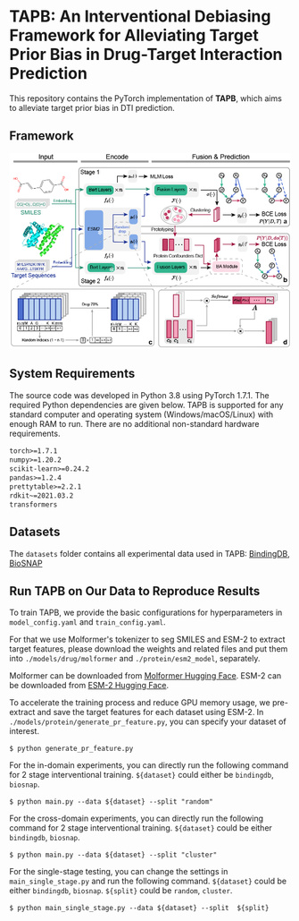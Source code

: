 # TAPB: An Interventional Debiasing Framework for Alleviating Target Prior Bias in Drug-Target Interaction Prediction

This repository contains the PyTorch implementation of **TAPB**, which aims to alleviate target prior bias in DTI prediction.

## Framework

![TAPB](image/TAPB.png)

## System Requirements

The source code was developed in Python 3.8 using PyTorch 1.7.1. The required Python dependencies are given below. TAPB is supported for any standard computer and operating system (Windows/macOS/Linux) with enough RAM to run. There are no additional non-standard hardware requirements.

```
torch>=1.7.1
numpy>=1.20.2
scikit-learn>=0.24.2
pandas>=1.2.4
prettytable>=2.2.1
rdkit~=2021.03.2
transformers
```

## Datasets

The `datasets` folder contains all experimental data used in TAPB: [BindingDB](https://github.com/peizhenbai/DrugBAN), [BioSNAP](https://github.com/peizhenbai/DrugBAN)

## Run TAPB on Our Data to Reproduce Results

To train TAPB, we provide the basic configurations for hyperparameters in `model_config.yaml` and `train_config.yaml`.


For that we use Molformer's tokenizer to seg SMILES and ESM-2 to extract target features, please download the weights and related files and put them into `./models/drug/molformer` and `./protein/esm2_model`, separately.

Molformer can be downloaded from [Molformer Hugging Face](https://huggingface.co/ibm-research/MoLFormer-XL-both-10pct/tree/main). ESM-2 can be downloaded from [ESM-2 Hugging Face](https://huggingface.co/facebook/esm2_t33_650M_UR50D). 

To accelerate the training process and reduce GPU memory usage, we pre-extract and save the target features for each dataset using ESM-2. In `./models/protein/generate_pr_feature.py`, you can specify your dataset of interest.

```
$ python generate_pr_feature.py
```

For the in-domain experiments, you can directly run the following command for 2 stage interventional training. `${dataset}` could either be `bindingdb`, `biosnap`.

```
$ python main.py --data ${dataset} --split "random"
```

For the cross-domain experiments, you can directly run the following command for 2 stage interventional training. `${dataset}` could be either `bindingdb`, `biosnap`.

```
$ python main.py --data ${dataset} --split "cluster"
```

For the single-stage testing, you can change the settings in `main_single_stage.py` and run the following command. `${dataset}` could be either `bindingdb`, `biosnap`. `${split}` could be `random`, `cluster`. 

```
$ python main_single_stage.py --data ${dataset} --split  ${split}
```
